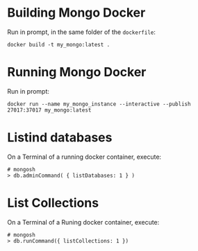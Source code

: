 # Building Mongo Docker

Run in prompt, in the same folder of the `dockerfile`:

```
docker build -t my_mongo:latest .
```

# Running Mongo Docker

Run in prompt:

```
docker run --name my_mongo_instance --interactive --publish 27017:37017 my_mongo:latest
```

# Listind databases

On a Terminal of a running docker container, execute:

```
# mongosh
> db.adminCommand( { listDatabases: 1 } )
```

# List Collections

On a Terminal of a Runing docker container, execute:

```
# mongosh
> db.runCommand({ listCollections: 1 })
```
